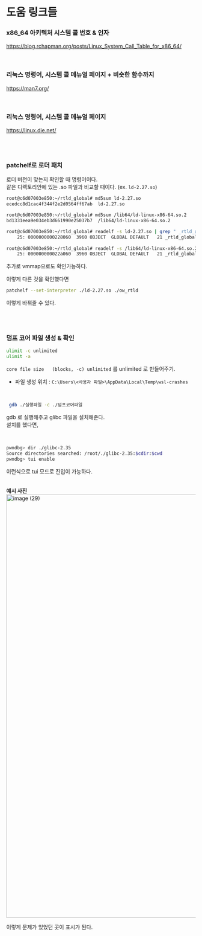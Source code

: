 # 도움 링크들

###  x86_64 아키텍처 시스템 콜 번호 & 인자  
https://blog.rchapman.org/posts/Linux_System_Call_Table_for_x86_64/

<br>

### 리눅스 명령어, 시스템 콜 메뉴얼 페이지 + 비슷한 함수까지 
https://man7.org/ 

<br>

### 리눅스 명령어, 시스템 콜 메뉴얼 페이지
https://linux.die.net/

<br>
<br>

### patchelf로 로더 패치

로더 버전이 맞는지 확인할 때 명령어이다.  
같은 디렉토리안에 있는 .so 파일과 비교할 때이다. (ex. `ld-2.27.so`)   

```bash
root@c6d07003e850:~/rtld_global# md5sum ld-2.27.so
ecedcc8d1cac4f344f2e2d0564ff67ab  ld-2.27.so

root@c6d07003e850:~/rtld_global# md5sum /lib64/ld-linux-x86-64.so.2
bd1331eea9e034eb3d661990e25037b7  /lib64/ld-linux-x86-64.so.2

root@c6d07003e850:~/rtld_global# readelf -s ld-2.27.so | grep " _rtld_global@"
    25: 0000000000228060  3960 OBJECT  GLOBAL DEFAULT   21 _rtld_global@@GLIBC_PRIVATE
    
root@c6d07003e850:~/rtld_global# readelf -s /lib64/ld-linux-x86-64.so.2 | grep " _rtld_global@"
    25: 000000000022a060  3960 OBJECT  GLOBAL DEFAULT   21 _rtld_global@@GLIBC_PRIVATE
```

추가로 vmmap으로도 확인가능하다.  

이렇게 다른 것을 확인했다면   
```bash
patchelf --set-interpreter ./ld-2.27.so ./ow_rtld
```
이렇게 바꿔줄 수 있다.  

<br>
<br>

### 덤프 코어 파일 생성 & 확인
```bash
ulimit -c unlimited
ulimit -a
```

`core file size   (blocks, -c) unlimited` 를 unlimited 로 만들어주기.  

- 파일 생성 위치 : `C:\Users\<사용자 파일>\AppData\Local\Temp\wsl-crashes`

<br>

```bash
 gdb ./실행파일 -c ./덤프코어파일
```
gdb 로 실행해주고 glibc 파일을 설치해준다.  
설치를 했다면,  

<br>

```bash
pwndbg> dir ./glibc-2.35
Source directories searched: /root/./glibc-2.35:$cdir:$cwd
pwndbg> tui enable
```
이런식으로 tui 모드로 진입이 가능하다.  
<br>

**예시 사진**  
<img width="1407" height="1122" alt="image (29)" src="https://github.com/user-attachments/assets/a5c5675f-dfd4-49f1-9461-1779f5173a8f" />   

이렇게 문제가 있었던 곳이 표시가 된다.   
